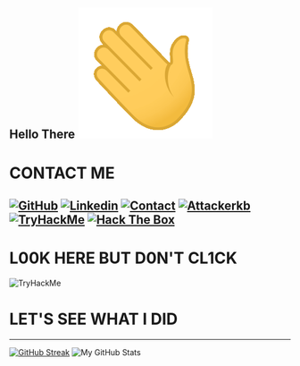 ## Hello There ![Hi](https://raw.githubusercontent.com/ABSphreak/ABSphreak/master/gifs/Hi.gif)

<!-- Contact information section -->
# CONTACT ME

[![GitHub](https://img.shields.io/badge/SUPPORT%20AT-GITHUB-blue?style=for-the-badge&logo=github)](https://github.com/Onur-TURAN)
[![Linkedin](https://img.shields.io/badge/linkedin-%230077B5.svg?&style=for-the-badge&logo=linkedin&logoColor=white)](https://www.linkedin.com/in/onur-turan)
[![Contact](https://img.shields.io/badge/CONTACT-GMAIL-yellow?style=for-the-badge&logo=gmail&logoColor=white)](mailto:onurturan.t@gmail.com)
[![Attackerkb](https://img.shields.io/badge/Attackerkb-%23FF5733.svg?&style=for-the-badge&logo=attackerkb&logoColor=white)](https://attackerkb.com/contributors/Onur-TURAN)
[![TryHackMe](https://img.shields.io/badge/TryHackMe-%232D2D2D.svg?&style=for-the-badge&logo=tryhackme&logoColor=white)](https://tryhackme.com/r/p/biyik)
[![Hack The Box](https://img.shields.io/badge/Hack%20The%20Box-%239FEF00.svg?&style=for-the-badge&logo=hack-the-box&logoColor=white)](https://app.hackthebox.com/profile/907484)
---

# L00K HERE BUT D0N'T CL1CK

![TryHackMe](https://tryhackme-badges.s3.amazonaws.com/biyik.png)

<!-- Information about the languages I have worked with on GitHub -->
# LET'S SEE WHAT I DID 
---

[![GitHub Streak](https://github-readme-streak-stats.herokuapp.com?user=Onur-TURAN&theme=dark&stroke=DD2727&sideNums=DD2727&dates=DD2727)](https://git.io/streak-stats)
![My GitHub Stats](https://github-readme-stats.vercel.app/api/?username=Onur-TURAN&count_private=true&theme=vision-friendly-dark&showicons=true)